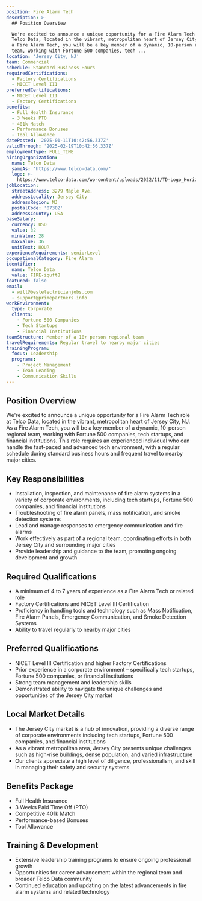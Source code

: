```yaml
---
position: Fire Alarm Tech
description: >-
  ## Position Overview

  We're excited to announce a unique opportunity for a Fire Alarm Tech role at
  Telco Data, located in the vibrant, metropolitan heart of Jersey City, NJ. As
  a Fire Alarm Tech, you will be a key member of a dynamic, 10-person regional
  team, working with Fortune 500 companies, tech ...
location: 'Jersey City, NJ'
team: Commercial
schedule: Standard Business Hours
requiredCertifications:
  - Factory Certifications
  - NICET Level III
preferredCertifications:
  - NICET Level III
  - Factory Certifications
benefits:
  - Full Health Insurance
  - 3 Weeks PTO
  - 401k Match
  - Performance Bonuses
  - Tool Allowance
datePosted: '2025-01-11T10:42:56.337Z'
validThrough: '2025-02-19T10:42:56.337Z'
employmentType: FULL_TIME
hiringOrganization:
  name: Telco Data
  sameAs: 'https://www.telco-data.com/'
  logo: >-
    https://www.telco-data.com/wp-content/uploads/2022/11/TD-Logo_Horizontal_Color.webp
jobLocation:
  streetAddress: 3279 Maple Ave.
  addressLocality: Jersey City
  addressRegion: NJ
  postalCode: '07302'
  addressCountry: USA
baseSalary:
  currency: USD
  value: 32
  minValue: 28
  maxValue: 36
  unitText: HOUR
experienceRequirements: seniorLevel
occupationalCategory: Fire Alarm
identifier:
  name: Telco Data
  value: FIRE-iquft8
featured: false
email:
  - will@bestelectricianjobs.com
  - support@primepartners.info
workEnvironment:
  type: Corporate
  clients:
    - Fortune 500 Companies
    - Tech Startups
    - Financial Institutions
teamStructure: Member of a 10+ person regional team
travelRequirements: Regular travel to nearby major cities
trainingProgram:
  focus: Leadership
  programs:
    - Project Management
    - Team Leading
    - Communication Skills
---
```




## Position Overview
We're excited to announce a unique opportunity for a Fire Alarm Tech role at Telco Data, located in the vibrant, metropolitan heart of Jersey City, NJ. As a Fire Alarm Tech, you will be a key member of a dynamic, 10-person regional team, working with Fortune 500 companies, tech startups, and financial institutions. This role requires an experienced individual who can handle the fast-paced and advanced tech environment, with a regular schedule during standard business hours and frequent travel to nearby major cities.

## Key Responsibilities
- Installation, inspection, and maintenance of fire alarm systems in a variety of corporate environments, including tech startups, Fortune 500 companies, and financial institutions
- Troubleshooting of fire alarm panels, mass notification, and smoke detection systems
- Lead and manage responses to emergency communication and fire alarms
- Work effectively as part of a regional team, coordinating efforts in both Jersey City and surrounding major cities
- Provide leadership and guidance to the team, promoting ongoing development and growth

## Required Qualifications
- A minimum of 4 to 7 years of experience as a Fire Alarm Tech or related role
- Factory Certifications and NICET Level III Certification
- Proficiency in handling tools and technology such as Mass Notification, Fire Alarm Panels, Emergency Communication, and Smoke Detection Systems
- Ability to travel regularly to nearby major cities

## Preferred Qualifications
- NICET Level III Certification and higher Factory Certifications
- Prior experience in a corporate environment – specifically tech startups, Fortune 500 companies, or financial institutions
- Strong team management and leadership skills
- Demonstrated ability to navigate the unique challenges and opportunities of the Jersey City market

## Local Market Details
- The Jersey City market is a hub of innovation, providing a diverse range of corporate environments including tech startups, Fortune 500 companies, and financial institutions
- As a vibrant metropolitan area, Jersey City presents unique challenges such as high-rise buildings, dense population, and varied infrastructure
- Our clients appreciate a high level of diligence, professionalism, and skill in managing their safety and security systems

## Benefits Package
- Full Health Insurance
- 3 Weeks Paid Time Off (PTO)
- Competitive 401k Match
- Performance-based Bonuses
- Tool Allowance

## Training & Development
- Extensive leadership training programs to ensure ongoing professional growth
- Opportunities for career advancement within the regional team and broader Telco Data community
- Continued education and updating on the latest advancements in fire alarm systems and related technology

